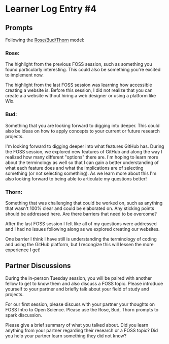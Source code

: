 
# Learner Log Entry #4

## Prompts
Following the [Rose/Bud/Thorn](https://www.panoramaed.com/blog/rose-bud-thorn-activity-and-worksheet#:~:text=%22Rose%2C%20Bud%2C%20Thorn%22%20is%20a%20mindful%20design%2D,day%2C%20week%2C%20or%20month.) model:

### Rose:
The highlight from the previous FOSS session, such as something you found particularly interesting. This could also be something you're excited to implement now.

The highlight from the last FOSS session was learning how accessible creating a website is. Before this session, I did not realize that you can create a a website without hiring a web designer or using a platform like Wix. 

### Bud: 
Something that you are looking forward to digging into deeper. This could also be ideas on how to apply concepts to your current or future research projects.

I'm looking forward to digging deeper into what features GitHub has. During the FOSS session, we explored new features of GitHub and along the way I realized how many different "options" there are. I'm hoping to learn more about the terminology as well so that I can gain a better understanding of what each feature does and what the implications are of selecting something (or not selecting something). As we learn more about this I'm also looking forward to being able to articulate my questions better! 

### Thorn: 
Something that was challenging that could be worked on, such as anything that wasn't 100% clear and could be elaborated on. Any sticking points should be addressed here. Are there barriers that need to be overcome?

After the last FOSS session I felt like all of my questions were addressed and I had no issues following along as we explored creating our websites. 

One barrier I think I have still is understanding the terminology of coding and using the GitHub platform, but I recongize this will lessen the more experience I get! 

## Partner Discussions

During the in-person Tuesday session, you will be paired with another fellow to get to know them and also discuss a FOSS topic. Please introduce yourself to your partner and briefly talk about your field of study and projects. 

For our first session, please discuss with your partner your thoughts on FOSS Intro to Open Science. Please use the Rose, Bud, Thorn prompts to spark discussion. 

Please give a brief summary of what you talked about. Did you learn anything from your partner regarding their research or a FOSS topic? Did you help your partner learn something they did not know? 
